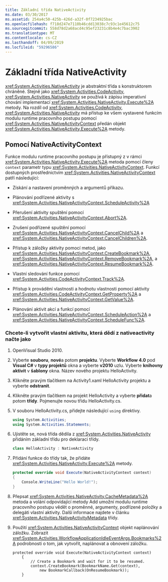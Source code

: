 ```yaml
---
title: Základní třída NativeActivity
ms.date: 03/30/2017
ms.assetid: 254a4c50-425b-426d-a32f-0f7234925bac
ms.openlocfilehash: f718d247e7110b46cdd13038c7c93c1e45612c75
ms.sourcegitcommit: 558d78d2a68acd4c95ef23231c8b4e4c7bac3902
ms.translationtype: MT
ms.contentlocale: cs-CZ
ms.lasthandoff: 04/09/2019
ms.locfileid: "59296586"
---
```

# <a name="nativeactivity-base-class"></a>Základní třída NativeActivity

<xref:System.Activities.NativeActivity> je abstraktní třída s konstruktorem chráněné. Stejně jako <xref:System.Activities.CodeActivity>, <xref:System.Activities.NativeActivity> se používá k zápisu imperativní chování implementací <xref:System.Activities.NativeActivity.Execute%2A> metody. Na rozdíl od <xref:System.Activities.CodeActivity>, <xref:System.Activities.NativeActivity> má přístup ke všem vystavené funkcím modulu runtime pracovního postupu pomocí <xref:System.Activities.NativeActivityContext> předán objekt <xref:System.Activities.NativeActivity.Execute%2A> metody.

## <a name="using-nativeactivitycontext"></a>Pomocí NativeActivityContext
 Funkce modulu runtime pracovního postupu je přístupný z v rámci <xref:System.Activities.NativeActivity.Execute%2A> metoda pomocí členy `context` parametr typu <xref:System.Activities.NativeActivityContext>. Funkcí dostupných prostřednictvím <xref:System.Activities.NativeActivityContext> patří následující:

-   Získání a nastavení proměnných a argumentů příkazu.

-   Plánování podřízené aktivity s <xref:System.Activities.NativeActivityContext.ScheduleActivity%2A>

-   Přerušení aktivity spuštění pomocí <xref:System.Activities.NativeActivityContext.Abort%2A>.

-   Zrušení podřízené spuštění pomocí <xref:System.Activities.NativeActivityContext.CancelChild%2A> a <xref:System.Activities.NativeActivityContext.CancelChildren%2A>.

-   Přístup k záložky aktivity pomocí metod, jako <xref:System.Activities.NativeActivityContext.CreateBookmark%2A>, <xref:System.Activities.NativeActivityContext.RemoveBookmark%2A>, a <xref:System.Activities.NativeActivityContext.ResumeBookmark%2A>.

-   Vlastní sledování funkce pomocí <xref:System.Activities.CodeActivityContext.Track%2A>.

-   Přístup k provádění vlastnosti a hodnotu vlastnosti pomocí aktivity <xref:System.Activities.CodeActivityContext.GetProperty%2A> a <xref:System.Activities.NativeActivityContext.GetValue%2A>.

-   Plánování aktivit akcí a funkcí pomocí <xref:System.Activities.NativeActivityContext.ScheduleAction%2A> a <xref:System.Activities.NativeActivityContext.ScheduleFunc%2A>.

### <a name="to-create-a-custom-activity-that-inherits-from-nativeactivity"></a>Chcete-li vytvořit vlastní aktivitu, která dědí z nativeactivity načte jako

1. OpenVisual Studio 2010.

2. Vyberte **souboru**, **nové**a potom **projektu**. Vyberte **Workflow 4.0** pod **Visual C#** v **typy projektů** okna a vyberte **v2010** uzlu. Vyberte **knihovny aktivit** v **šablony** okna. Název nového projektu HelloActivity.

3. Klikněte pravým tlačítkem na Activity1.xaml HelloActivity projektu a vyberte **odstranit**.

4. Klikněte pravým tlačítkem na projekt HelloActivity a vyberte **přidat**a potom **třídy**. Pojmenujte novou třídu HelloActivity.cs.

5. V souboru HelloActivity.cs, přidejte následující `using` direktivy.

    ```csharp
    using System.Activities;
    using System.Activities.Statements;
    ```

6. Ujistěte se, nová třída dědila z <xref:System.Activities.NativeActivity> přidáním základní třídu pro deklaraci třídy.

    ```csharp
    class HelloActivity : NativeActivity
    ```

7. Přidání funkce do třídy tak, že přidáte <xref:System.Activities.NativeActivity.Execute%2A> metody.

    ```csharp
    protected override void Execute(NativeActivityContext context)
    {
        Console.WriteLine("Hello World!");
    }
    ```

8. Přepsat <xref:System.Activities.NativeActivity.CacheMetadata%2A> metoda a volání odpovídající metody Add umožní modulu runtime pracovního postupu vědět o proměnné, argumenty, podřízené položky a delegáti vlastní aktivity. Další informace najdete v článku <xref:System.Activities.NativeActivityMetadata> třídy.

9. Použití <xref:System.Activities.NativeActivityContext> objekt naplánování záložku. Zobrazit <xref:System.Activities.WorkflowApplicationIdleEventArgs.Bookmarks%2A> podrobnosti o tom, jak vytvořit, naplánovat a obnovení záložku.

    ```
    protected override void Execute(NativeActivityContext context)
        {
            // Create a Bookmark and wait for it to be resumed.
            context.CreateBookmark(BookmarkName.Get(context),
                new BookmarkCallback(OnResumeBookmark));
        }
    ```